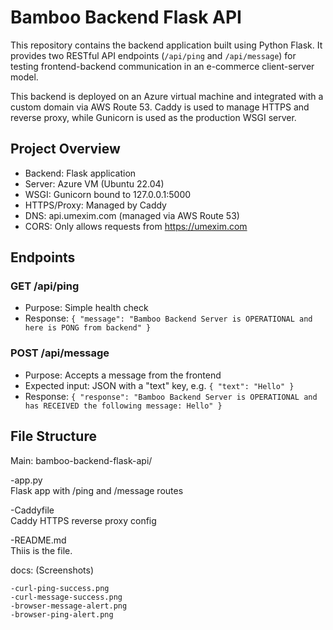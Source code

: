 # Bamboo Backend Flask API

This repository contains the backend application built using Python Flask. It provides two RESTful API endpoints (`/api/ping` and `/api/message`) for testing frontend-backend communication in an e-commerce client-server model.

This backend is deployed on an Azure virtual machine and integrated with a custom domain via AWS Route 53. Caddy is used to manage HTTPS and reverse proxy, while Gunicorn is used as the production WSGI server.

## Project Overview

- Backend: Flask application
- Server: Azure VM (Ubuntu 22.04)
- WSGI: Gunicorn bound to 127.0.0.1:5000
- HTTPS/Proxy: Managed by Caddy
- DNS: api.umexim.com (managed via AWS Route 53)
- CORS: Only allows requests from https://umexim.com

## Endpoints

### GET /api/ping

- Purpose: Simple health check
- Response: `{ "message": "Bamboo Backend Server is OPERATIONAL and here is PONG from backend" }`

### POST /api/message

- Purpose: Accepts a message from the frontend
- Expected input: JSON with a "text" key, e.g. `{ "text": "Hello" }`
- Response: `{ "response": "Bamboo Backend Server is OPERATIONAL and has RECEIVED the following message: Hello" }`

## File Structure

Main: bamboo-backend-flask-api/

-app.py             
Flask app with /ping and /message routes
 
-Caddyfile          
Caddy HTTPS reverse proxy config

-README.md          
Thiis is the file.

docs: (Screenshots)

    -curl-ping-success.png
    -curl-message-success.png
    -browser-message-alert.png
    -browser-ping-alert.png
